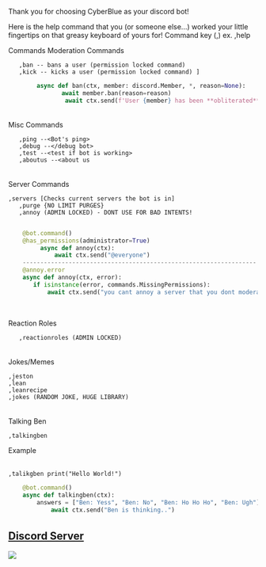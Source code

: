 Thank you for choosing CyberBlue as your discord bot!

Here is the help command that you (or someone else...) worked your little fingertips on that greasy keyboard of yours for!
Command key (,) ex. ,help  

  Commands
Moderation Commands

       ,ban -- bans a user (permission locked command)
       ,kick -- kicks a user (permission locked command) ]
```py
        async def ban(ctx, member: discord.Member, *, reason=None):
	           await member.ban(reason=reason)
	            await ctx.send(f'User {member} has been **obliterated** from this universe
```
		   

######

Misc Commands

       ,ping --<Bot's ping>
       ,debug --</debug bot>
       ,test --<test if bot is working>
       ,aboutus --<about us

######

Server Commands

	,servers [Checks current servers the bot is in]
       ,purge {NO LIMIT PURGES}
       ,annoy (ADMIN LOCKED) - DONT USE FOR BAD INTENTS!
```py

	@bot.command()
	@has_permissions(administrator=True)
	     async def annoy(ctx):
    	     await ctx.send("@everyone")
	------------------------------------------------------------------
	@annoy.error
	async def annoy(ctx, error):
 	   if isinstance(error, commands.MissingPermissions):
    	   await ctx.send("you cant annoy a server that you dont moderate!11!!111")



```



######

Reaction Roles

       ,reactionroles (ADMIN LOCKED)

######

Jokes/Memes
	
	,jeston
	,lean
	,leanrecipe
	,jokes (RANDOM JOKE, HUGE LIBRARY)

######
Talking Ben

	,talkingben

Example
######
	,talikgben print("Hello World!")
	
```py
	@bot.command()
	async def talkingben(ctx):
   	    answers = ["Ben: Yess", "Ben: No", "Ben: Ho Ho Ho", "Ben: Ugh"]
    	    await ctx.send("Ben is thinking..")
```



######

## [Discord Server](https://discord.gg/az7n3TAk5r)
<a href="https://discord.gg/az7n3TAk5r"><img src="https://cdn.discordapp.com/attachments/921216391074443314/956930217052631060/image_39.png"></a>
